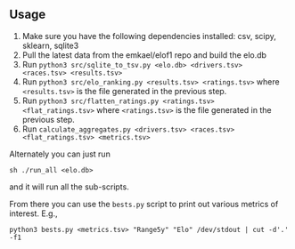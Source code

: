 ## Usage
1. Make sure you have the following dependencies installed: csv, scipy, sklearn, sqlite3
2. Pull the latest data from the emkael/elof1 repo and build the elo.db
3. Run `python3 src/sqlite_to_tsv.py <elo.db> <drivers.tsv> <races.tsv> <results.tsv>`
4. Run `python3 src/elo_ranking.py <results.tsv> <ratings.tsv>`
  where `<results.tsv>` is the file generated in the previous step.
5. Run `python3 src/flatten_ratings.py <ratings.tsv> <flat_ratings.tsv>` where `<ratings.tsv>` is
  the file generated in the previous step.
6. Run `calculate_aggregates.py <drivers.tsv> <races.tsv> <flat_ratings.tsv> <metrics.tsv>`

Alternately you can just run
```
sh ./run_all <elo.db>
```
and it will run all the sub-scripts.

From there you can use the `bests.py` script to print out various metrics of
interest. E.g.,
```
python3 bests.py <metrics.tsv> "Range5y" "Elo" /dev/stdout | cut -d'.' -f1
```
